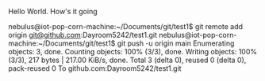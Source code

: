 Hello World. How's it going

nebulus@iot-pop-corn-machine:~/Documents/git/test1$ git remote add origin git@github.com:Dayroom5242/test1.git
nebulus@iot-pop-corn-machine:~/Documents/git/test1$ git push -u origin main
Enumerating objects: 3, done.
Counting objects: 100% (3/3), done.
Writing objects: 100% (3/3), 217 bytes | 217.00 KiB/s, done.
Total 3 (delta 0), reused 0 (delta 0), pack-reused 0
To github.com:Dayroom5242/test1.git


